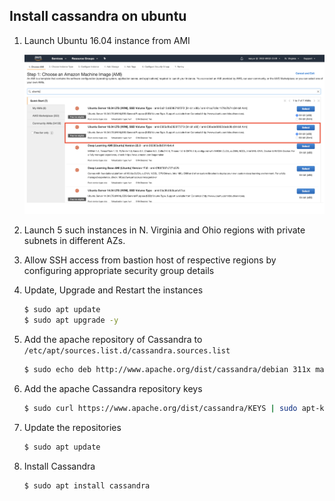 ## Install cassandra on ubuntu

1. Launch Ubuntu 16.04 instance from AMI
   
   ![Ubuntu 16.04 AMI](../Resources/Ubuntu&#32;16.04&#32;AMI.png)

2. Launch 5 such instances in N. Virginia and Ohio regions with private subnets in different AZs.
   
3. Allow SSH access from bastion host of respective regions by configuring appropriate security group details
   
4. Update, Upgrade and Restart the instances
   
   ```bash
   $ sudo apt update 
   $ sudo apt upgrade -y
   ```

5.  Add the apache repository of Cassandra to `/etc/apt/sources.list.d/cassandra.sources.list`
   
    ```bash
    $ sudo echo deb http://www.apache.org/dist/cassandra/debian 311x main | sudo tee -a /etc/apt/sources.list.d/cassandra.sources.list
    ```

6. Add the apache Cassandra repository keys
   
   ```bash
   $ sudo curl https://www.apache.org/dist/cassandra/KEYS | sudo apt-key add -
   ```

7. Update the repositories
   
   ```bash
   $ sudo apt update
   ```

8. Install Cassandra
   
   ```bash
   $ sudo apt install cassandra
   ```